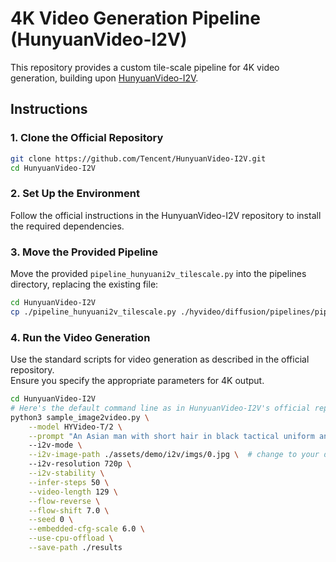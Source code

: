 # 4K Video Generation Pipeline (HunyuanVideo-I2V)

This repository provides a custom tile-scale pipeline for 4K video generation, building upon [HunyuanVideo-I2V](https://github.com/Tencent/HunyuanVideo-I2V).

## Instructions

### 1. Clone the Official Repository

```bash
git clone https://github.com/Tencent/HunyuanVideo-I2V.git
cd HunyuanVideo-I2V
```

### 2. Set Up the Environment

Follow the official instructions in the HunyuanVideo-I2V repository to install the required dependencies.

### 3. Move the Provided Pipeline

Move the provided `pipeline_hunyuani2v_tilescale.py` into the pipelines directory, replacing the existing file:

```bash
cd HunyuanVideo-I2V
cp ./pipeline_hunyuani2v_tilescale.py ./hyvideo/diffusion/pipelines/pipeline_hunyuan_video.py
```

### 4. Run the Video Generation

Use the standard scripts for video generation as described in the official repository.  
Ensure you specify the appropriate parameters for 4K output.

```bash
cd HunyuanVideo-I2V
# Here's the default command line as in HunyuanVideo-I2V's official repository.
python3 sample_image2video.py \
    --model HYVideo-T/2 \
    --prompt "An Asian man with short hair in black tactical uniform and white clothes waves a firework stick." \  # change to your prompt as needed
    --i2v-mode \
    --i2v-image-path ./assets/demo/i2v/imgs/0.jpg \  # change to your desired path
    --i2v-resolution 720p \
    --i2v-stability \
    --infer-steps 50 \
    --video-length 129 \
    --flow-reverse \
    --flow-shift 7.0 \
    --seed 0 \
    --embedded-cfg-scale 6.0 \
    --use-cpu-offload \
    --save-path ./results
```
```